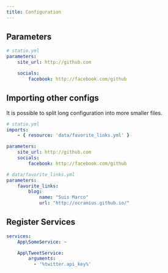 ```yaml
---
title: Configuration
---
```


## Parameters

```yaml
# statie.yml
parameters:
    site_url: http://github.com

    socials:
        facebook: http://facebook.com/github
```

## Importing other configs
It is possible to split long configuration into more smaller files.

```yaml
# statie.yml
imports:
    - { resource: 'data/favorite_links.yml' }

parameters:
    site_url: http://github.com
    socials:
        facebook: http://facebook.com/github
```

```yaml
# data/favorite_links.yml
parameters:
    favorite_links:
        blog:
            name: "Suis Marco"
            url: "http://ocramius.github.io/"
```

## Register Services

```yaml
services:
    App\SomeService: ~

    App\TweetService:
        arguments:
          - '%twitter.api_key%'
```
